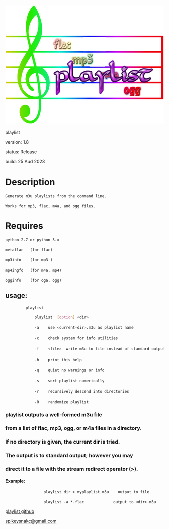 ![playlist](https://github.com/spikeysnack/playlist/blob/master/doc/playlist.png)

playlist 

version: 1.8 

status: Release 

build: 25 Aud 2023


Description
===========

	Generate m3u playlists from the command line.

	Works for mp3, flac, m4a, and ogg files.

Requires
========
	python 2.7 or python 3.x
	
	metaflac   (for flac)

	mp3info    (for mp3 )

	mp4ingfo   (for m4a, mp4)

	ogginfo    (for oga, ogg)


##      usage:

             playlist

```bash
             playlist  [option] <dir>

             -a    use <current-dir>.m3u as playlist name

             -c    check system for info utilities

             -f    <file>  write m3u to file instead of standard output

             -h    print this help

             -q    quiet no warnings or info

             -s    sort playlist numerically
  
             -r    recursively descend into directories

             -R    randomize playlist

```

###            playlist outputs a well-formed m3u file
###            from a list of flac, mp3, ogg, or m4a files in a directory.
###            If no directory is given, the current dir is tried.
###            The output is to standard output; however you may
###            direct it to a file with the stream redirect operator (>).

####            Example:

                     playlist dir > myplaylist.m3u    output to file
               
                     playlist -a *.flac             output to <dir>.m3u
	           
                          
	                    

[playlist github](https://github.com/spikeysnack/playlist)


[spikeysnakc@gmail.com](spikeysnack@gmail.com)
